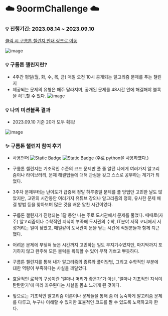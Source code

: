 # ☁️ 9oormChallenge ☁️
### 💡 진행기간: 2023.08.14 ~ 2023.09.10
<a href="https://9oormthonchallenge.oopy.io/"> 클릭 시 구름톤 챌린지 안내 링크로 이동 </a>

![image](https://github.com/hj4645/goormChallenge/assets/134211096/2a0047b0-8649-4202-a54e-28391d13338c)

### 💡 구름톤 챌린지란?
- 4주간 평일(월, 화, 수, 목, 금) 매일 오전 10시 공개되는 알고리즘 문제를 푸는 챌린지
- 제공되는 문제의 유형은 매주 달라지며, 공개된 문제를 48시간 안에 해결해야 블록을 획득할 수 있다.
  ![image](https://github.com/hj4645/goormChallenge/assets/134211096/1a39c13e-439b-4af0-b603-f1e01901f169)
  
### 💡 나의 미션블록 결과
- 2023.09.10 기준 20개 모두 획득!
  
![image](https://github.com/hj4645/goormChallenge/assets/134211096/b08ebc2c-c5a0-43a1-8aae-b160225e5f69)

### ✨ 구름톤 챌린지 참여 후기

- 사용언어
![Static Badge](https://img.shields.io/badge/java-%23007396?style=for-the-badge&logo=java&logoColor=white) ![Static Badge](https://img.shields.io/badge/python-%233776AB?style=for-the-badge&logo=python&logoColor=white)
(주로 python을 사용하였다.)

- 구름톤 챌린지는 기초적인 수준의 코드 문제만 풀 줄 알던 나에게 여러가지 알고리즘이나 라이브러리, 문제 해결법들에 대해 관심을 갖고 스스로 공부하는 계기가 되었다.
- 3주차 문제부터는 난이도가 급증해 정말 하루종일 문제를 풀 방법만 고민한 날도 많았지만, 고민의 시간동안 여러가지 유튜브 강의나 알고리즘의 정의, 유사한 문제 해결 방법 등을 찾아보며 많은 것을 배운 알찬 시간이었다.
- 구름톤 챌린지가 진행되는 1달 동안 나는 주로 도서관에서 문제를 풀었다. 때때로(자주) 알고리즘이나 수학적인 지식이 부족해 도서관의 수학, IT분야 서적 코너에서 서성거리는 일이 잦았고, 매일같이 도서관이 문을 닫는 시간에 직원분들과 함께 퇴근했다.
- 어려운 문제에 부딪혀 늦은 시간까지 고민하는 일도 부지기수였지만, 마지막까지 포기하지 않고 완주해 모든 블럭을 획득할 수 있어 무척 기쁘고 뿌듯하다.
- 구름톤 챌린지를 통해 내가 알고리즘의 종류와 풀이방법, 그리고 수학적인 부분에 대한 역량이 부족하다는 사실을 깨달았다.
- 효율적인 로직의 구성이란 '얼마나 머리가 좋은가'가 아닌, '얼마나 기초적인 지식이 탄탄한가'에 따라 좌우된다는 사실을 몸소 느끼게 된 것이다.
- 앞으로는 기초적인 알고리즘 이론이나 문제들을 통해 좀 더 능숙하게 알고리즘 문제를 다루고, 누구나 이해할 수 있지만 효율적인 코드를 짤 수 있도록 노력하고자 한다.
